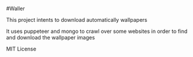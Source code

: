 #Waller

This project intents to download automatically wallpapers

It uses puppeteer and mongo to crawl over some websites in order to find and download the wallpaper images

MIT License
